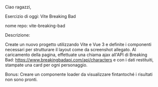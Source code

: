 
Ciao ragazzi,

Esercizio di oggi: Vite Breaking Bad

nome repo: vite-breaking-bad

Descrizione:

Create un nuovo progetto utilizzando Vite e Vue 3 e definite i componenti necessari per strutturare il layout come da screenshot allegato.
Al caricamento della pagina, effettuate una chiama ajax all'API di Breaking Bad:
https://www.breakingbadapi.com/api/characters
e con i dati restituiti, stampate una card per ogni personaggio.

Bonus:
Creare un componente loader da visualizzare fintantoché i risultati non sono pronti.